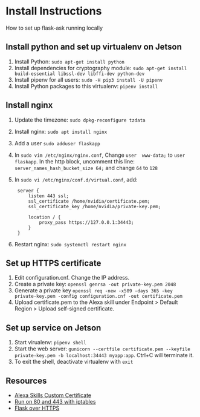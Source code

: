 # Install Instructions

How to set up flask-ask running locally

## Install python and set up virtualenv on Jetson

1. Install Python: `sudo apt-get install python`
1. Install dependencies for cryptography module: `sudo apt-get install build-essential libssl-dev libffi-dev python-dev`
1. Install pipenv for all users: `sudo -H pip3 install -U pipenv`
1. Install Python packages to this virtualenv: `pipenv install`

## Install nginx

1. Update the timezone: `sudo dpkg-reconfigure tzdata`
1. Install nginx: `sudo apt install nginx`
1. Add a user `sudo adduser flaskapp`
1. In `sudo vim /etc/nginx/nginx.conf`, Change `user  www-data;` to `user  flaskapp`. In the http block, uncomment this line: `server_names_hash_bucket_size 64;` and change `64` to `128`
1. In `sudo vi /etc/nginx/conf.d/virtual.conf`, add:

        server {
            listen 443 ssl;
            ssl_certificate /home/nvidia/certificate.pem;
            ssl_certificate_key /home/nvidia/private-key.pem;

            location / {
                proxy_pass https://127.0.0.1:34443;
            }
        }

1. Restart nginx: `sudo systemctl restart nginx`

## Set up HTTPS certificate

1. Edit configuration.cnf. Change the IP address.
1. Create a private key: `openssl genrsa -out private-key.pem 2048`
1. Generate a private key `openssl req -new -x509 -days 365 -key private-key.pem -config configuration.cnf -out certificate.pem`
1. Upload certificate.pem to the Alexa skill under Endpoint > Default Region > Upload self-signed certificate.

## Set up service on Jetson

1. Start virualenv: `pipenv shell`
1. Start the web server: `gunicorn --certfile certificate.pem --keyfile private-key.pem -b localhost:34443 myapp:app`. Ctrl+C will terminate it.
1. To exit the shell, deactivate virtualenv with `exit`

## Resources

* [Alexa Skills Custom Certificate](https://developer.amazon.com/docs/custom-skills/test-a-custom-skill.html#h2_sslcert)
* [Run on 80 and 443 with iptables](https://wiki.jenkins.io/display/JENKINS/Running+Jenkins+on+Port+80+or+443+using+iptables)
* [Flask over HTTPS](https://blog.miguelgrinberg.com/post/running-your-flask-application-over-https)